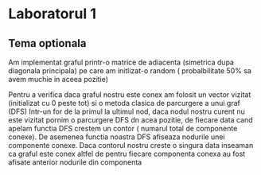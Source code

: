 # Laboratorul 1

## Tema optionala

Am implementat graful printr-o matrice de adiacenta (simetrica dupa diagonala principala) pe care am initlizat-o random ( probalbilitate 50% sa avem muchie in aceea pozitie)

Pentru a verifica daca graful nostru este conex am folosit un vector vizitat (initializat cu 0 peste tot) si o metoda clasica de parcurgere a unui graf (DFS)
Intr-un for de la primul la ultimul nod, daca nodul nostru curent nu este vizitat pornim o parcurgere DFS dn acea pozitie, de fiecare data cand apelam functia DFS crestem un contor ( numarul total de componente conexe). De asemenea functia noastra DFS afiseaza nodurile unei componente conexe.
Daca contorul nostru creste o singura data inseaman ca graful este conex altfel de pentru fiecare componenta conexa au fost afisate anterior nodurile din componenta
